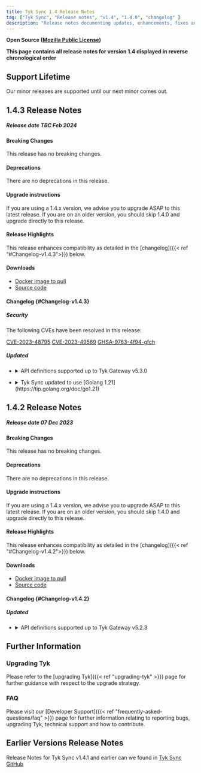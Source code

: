 ```yaml
---
title: Tyk Sync 1.4 Release Notes
tag: ["Tyk Sync", "Release notes", "v1.4", "1.4.0", "changelog" ]
description: "Release notes documenting updates, enhancements, fixes and changes for Tyk Sync versions within the 1.4.X series."
---
```

**Open Source ([Mozilla Public License](https://github.com/TykTechnologies/tyk/blob/master/LICENSE.md))**

**This page contains all release notes for version 1.4 displayed in reverse chronological order**

## Support Lifetime
Our minor releases are supported until our next minor comes out. 

## 1.4.3 Release Notes

##### Release date TBC Feb 2024

#### Breaking Changes
This release has no breaking changes.

#### Deprecations
There are no deprecations in this release.

#### Upgrade instructions
If you are using a 1.4.x version, we advise you to upgrade ASAP to this latest release. If you are on an older version, you should skip 1.4.0 and upgrade directly to this release.

#### Release Highlights
This release enhances compatibility as detailed in the [changelog]({{< ref "#Changelog-v1.4.3">}}) below.

#### Downloads
- [Docker image to pull](https://hub.docker.com/layers/tykio/tyk-sync/v1.4.3/images/TBC?context=explore)
- [Source code](https://github.com/TykTechnologies/tyk-sync/releases/tag/v1.4.3)

#### Changelog {#Changelog-v1.4.3}

##### Security

The following CVEs have been resolved in this release:

[CVE-2023-48795](https://nvd.nist.gov/vuln/detail/CVE-2023-48795)
[CVE-2023-49569](https://nvd.nist.gov/vuln/detail/CVE-2023-49569)
[GHSA-9763-4f94-gfch](https://github.com/advisories/GHSA-9763-4f94-gfch)

##### Updated

<ul>
<li>
<details>
<summary>API definitions supported up to Tyk Gateway v5.3.0 </summary>

Tyk Sync v1.4.3 offers backward compatibility with Tyk API definitions for Gateway versions prior to v5.3.0. Please use Tyk Sync v1.4.3+ for compatibility with Tyk API definitions for Tyk Gateway v5.3.0+. 

Tyk Sync is currently using the classic Dashboard API endpoints to migrate APIs. OAS API Category is not supported by Tyk Sync yet. Also, Dashboard configuration [allow-unsafe-oas]({{<ref "/tyk-dashboard/configuration#allow_unsafe_oas">}}) and the use of [--allow-unsafe-oas]({{<ref "/tyk-sync">}}) flag in Tyk Sync is required for Tyk Sync to work with OAS API.
</details>
</li>
</ul>

<ul>
<li>
<details>
<summary>Tyk Sync updated to use [Golang 1.21](https://tip.golang.org/doc/go1.21) </summary>

Tyk Sync is using Golang 1.21 Programming Language starting with the 1.4.3 release. This brings improvements to the code base and allows us to benefit from the latest features and security enhancements in Go. 
</details>
</li>
</ul>

## 1.4.2 Release Notes

##### Release date 07 Dec 2023

#### Breaking Changes
This release has no breaking changes.

#### Deprecations
There are no deprecations in this release.

#### Upgrade instructions
If you are using a 1.4.x version, we advise you to upgrade ASAP to this latest release. If you are on an older version, you should skip 1.4.0 and upgrade directly to this release.

#### Release Highlights
This release enhances compatibility as detailed in the [changelog]({{< ref "#Changelog-v1.4.2">}}) below.

#### Downloads
- [Docker image to pull](https://hub.docker.com/layers/tykio/tyk-sync/v1.4.2/images/sha256-3a6473aedeb4963bc19b218b52c4649fffc6ad46113799e9c1055004d5dc754a?context=explore)
- [Source code](https://github.com/TykTechnologies/tyk-sync/releases/tag/v1.4.2)

#### Changelog {#Changelog-v1.4.2}

##### Updated

<ul>
<li>
<details>
<summary>API definitions supported up to Tyk Gateway v5.2.3 </summary>

Tyk Sync supports Tyk API definitions up to Tyk Gateway v5.2.3. Please use this version with Tyk Gateway v5.2.0+.
</details>
</li>
</ul>

## Further Information

### Upgrading Tyk
Please refer to the [upgrading Tyk]({{< ref "upgrading-tyk" >}}) page for further guidance with respect to the upgrade strategy.

### FAQ
Please visit our [Developer Support]({{< ref "frequently-asked-questions/faq" >}}) page for further information relating to reporting bugs, upgrading Tyk, technical support and how to contribute.

## Earlier Versions Release Notes
Release Notes for Tyk Sync v1.4.1 and earlier can we found in [Tyk Sync GitHub](https://github.com/TykTechnologies/tyk-sync/releases)
